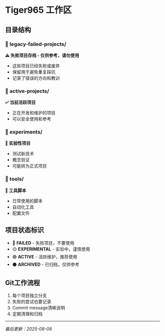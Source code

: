 # Tiger965 工作区

## 目录结构

### 📁 legacy-failed-projects/
**⚠️ 失败项目存档 - 仅供参考，请勿使用**
- 这些项目已经失败或废弃
- 保留用于避免重复踩坑
- 记录了错误的方向和教训

### 📁 active-projects/
**✅ 当前活跃项目**
- 正在开发和维护的项目
- 可以安全使用和参考

### 📁 experiments/
**🧪 实验性项目**
- 测试新技术
- 概念验证
- 可能转为正式项目

### 📁 tools/
**🔧 工具脚本**
- 日常使用的脚本
- 自动化工具
- 配置文件

## 项目状态标识

- 🔴 **FAILED** - 失败项目，不要使用
- 🟡 **EXPERIMENTAL** - 实验中，谨慎使用
- 🟢 **ACTIVE** - 活跃维护，推荐使用
- ⚫ **ARCHIVED** - 已归档，仅供参考

## Git工作流程

1. 每个项目独立分支
2. 失败的尝试也要记录
3. Commit message清晰说明
4. 定期清理和归档

---
*最后更新：2025-08-08*
